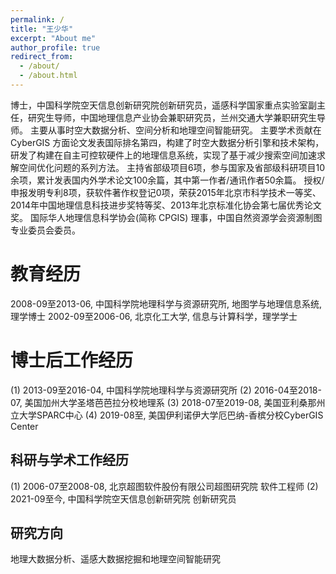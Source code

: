 ```yaml
---
permalink: /
title: "王少华"
excerpt: "About me"
author_profile: true
redirect_from: 
  - /about/
  - /about.html
---
```


博士，中国科学院空天信息创新研究院创新研究员，遥感科学国家重点实验室副主任，研究生导师，中国地理信息产业协会兼职研究员，兰州交通大学兼职研究生导师。
主要从事时空大数据分析、空间分析和地理空间智能研究。
主要学术贡献在 CyberGIS 方面论文发表国际排名第四，构建了时空大数据分析引擎和技术架构，研发了构建在自主可控软硬件上的地理信息系统，实现了基于减少搜索空间加速求解空间优化问题的系列方法。
主持省部级项目6项，参与国家及省部级科研项目10余项，累计发表国内外学术论文100余篇，其中第一作者/通讯作者50余篇。
授权/申报发明专利8项，获软件著作权登记0项，荣获2015年北京市科学技术一等奖、2014年中国地理信息科技进步奖特等奖、2013年北京标准化协会第七届优秀论文奖。
国际华人地理信息科学协会(简称 CPGIS) 理事，中国自然资源学会资源制图专业委员会委员。

教育经历
======
2008-09至2013-06, 中国科学院地理科学与资源研究所, 地图学与地理信息系统, 理学博士
2002-09至2006-06, 北京化工大学, 信息与计算科学，理学学士

博士后工作经历
======
(1) 2013-09至2016-04, 中国科学院地理科学与资源研究所
(2) 2016-04至2018-07, 美国加州大学圣塔芭芭拉分校地理系
(3) 2018-07至2019-08, 美国亚利桑那州立大学SPARC中心
(4) 2019-08至, 美国伊利诺伊大学厄巴纳-香槟分校CyberGIS Center

科研与学术工作经历
------
(1) 2006-07至2008-08, 北京超图软件股份有限公司超图研究院 软件工程师
(2) 2021-09至今, 中国科学院空天信息创新研究院 创新研究员


研究方向
------
地理大数据分析、遥感大数据挖掘和地理空间智能研究

